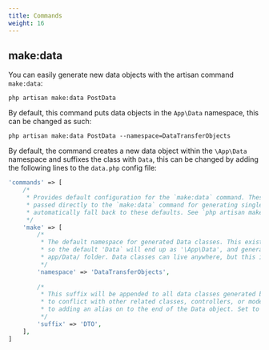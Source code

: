 ```yaml
---
title: Commands
weight: 16
---
```


## make:data

You can easily generate new data objects with the artisan command `make:data`:

```shell
php artisan make:data PostData
```

By default, this command puts data objects in the `App\Data` namespace, this can be changed as such:

```shell
php artisan make:data PostData --namespace=DataTransferObjects
```

By default, the command creates a new data object within the `\App\Data` namespace and suffixes the class with `Data`, this can be changed by adding the following lines to the `data.php` config file:

```php
'commands' => [
    /*
     * Provides default configuration for the `make:data` command. These settings can be overridden with options
     * passed directly to the `make:data` command for generating single Data classes, or if not set they will
     * automatically fall back to these defaults. See `php artisan make:data --help` for more information
     */
    'make' => [
        /*
         * The default namespace for generated Data classes. This exists under the application's root namespace,
         * so the default 'Data` will end up as '\App\Data', and generated Data classes will be placed in the
         * app/Data/ folder. Data classes can live anywhere, but this is where `make:data` will put them.
         */
        'namespace' => 'DataTransferObjects',
        
        /*
         * This suffix will be appended to all data classes generated by make:data, so that they do are less likely
         * to conflict with other related classes, controllers, or models with a similar name without resorting
         * to adding an alias on to the end of the Data object. Set to a blank string (not null) to disable.
         */
        'suffix' => 'DTO',
    ],
]
```
